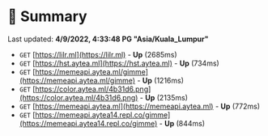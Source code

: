 # 📖 Summary
Last updated: **4/9/2022, 4:33:48 PG "Asia/Kuala_Lumpur"**

- `GET` [https://lilr.ml](https://lilr.ml) - **Up** (2685ms)
- `GET` [https://hst.aytea.ml](https://hst.aytea.ml) - **Up** (734ms)
- `GET` [https://memeapi.aytea.ml/gimme](https://memeapi.aytea.ml/gimme) - **Up** (1216ms)
- `GET` [https://color.aytea.ml/4b31d6.png](https://color.aytea.ml/4b31d6.png) - **Up** (2135ms)
- `GET` [https://memeapi.aytea.ml](https://memeapi.aytea.ml) - **Up** (772ms)
- `GET` [https://memeapi.aytea14.repl.co/gimme](https://memeapi.aytea14.repl.co/gimme) - **Up** (844ms)
